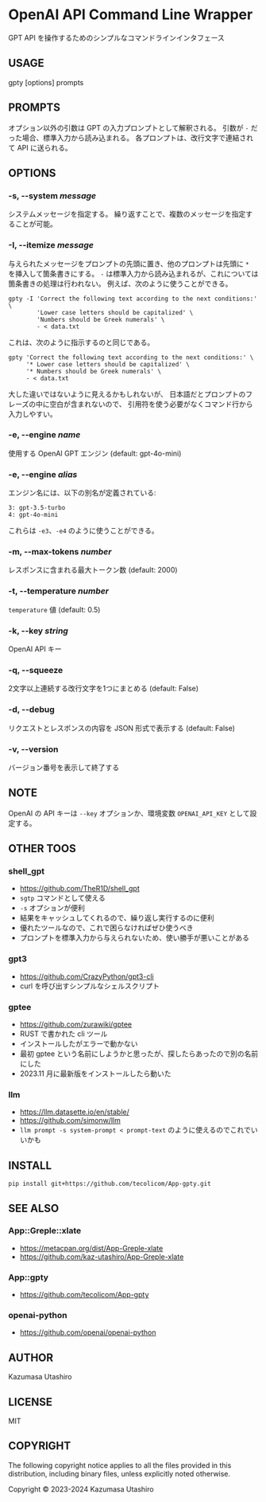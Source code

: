 # OpenAI API Command Line Wrapper

GPT API を操作するためのシンプルなコマンドラインインタフェース

## USAGE

gpty [options] prompts

## PROMPTS

オプション以外の引数は GPT の入力プロンプトとして解釈される。
引数が `-` だった場合、標準入力から読み込まれる。
各プロンプトは、改行文字で連結されて API に送られる。

## OPTIONS

### -s, --system *message*

システムメッセージを指定する。
繰り返すことで、複数のメッセージを指定することが可能。

### -I, --itemize *message*

与えられたメッセージをプロンプトの先頭に置き、他のプロンプトは先頭に `* ` を挿入して箇条書きにする。
`-` は標準入力から読み込まれるが、これについては箇条書きの処理は行われない。
例えば、次のように使うことができる。

    gpty -I 'Correct the following text according to the next conditions:' \
            'Lower case letters should be capitalized' \
            'Numbers should be Greek numerals' \
            - < data.txt

これは、次のように指示するのと同じである。

    gpty 'Correct the following text according to the next conditions:' \
         '* Lower case letters should be capitalized' \
         '* Numbers should be Greek numerals' \
         - < data.txt

大した違いではないように見えるかもしれないが、
日本語だとプロンプトのフレーズの中に空白が含まれないので、
引用符を使う必要がなくコマンド行から入力しやすい。

### -e, --engine *name*

使用する OpenAI GPT エンジン (default: gpt-4o-mini)

### -e, --engine *alias*

エンジン名には、以下の別名が定義されている:

    3: gpt-3.5-turbo
    4: gpt-4o-mini

これらは `-e3`、`-e4` のように使うことができる。

### -m, --max-tokens *number*

レスポンスに含まれる最大トークン数 (default: 2000)

### -t, --temperature *number*

`temperature` 値 (default: 0.5)

### -k, --key *string*

OpenAI API キー

### -q, --squeeze

2文字以上連続する改行文字を1つにまとめる (default: False)

### -d, --debug

リクエストとレスポンスの内容を JSON 形式で表示する (default: False)

### -v, --version

バージョン番号を表示して終了する

## NOTE

OpenAI の API キーは `--key` オプションか、環境変数 `OPENAI_API_KEY` として設定する。

## OTHER TOOS

### shell_gpt

- https://github.com/TheR1D/shell_gpt
- `sgtp` コマンドとして使える
- `-s` オプションが便利
- 結果をキャッシュしてくれるので、繰り返し実行するのに便利
- 優れたツールなので、これで困らなければぜひ使うべき
- プロンプトを標準入力から与えられないため、使い勝手が悪いことがある

### gpt3

- https://github.com/CrazyPython/gpt3-cli
- curl を呼び出すシンプルなシェルスクリプト

### gptee

- https://github.com/zurawiki/gptee
- RUST で書かれた cli ツール
- インストールしたがエラーで動かない
- 最初 gptee という名前にしようかと思ったが、探したらあったので別の名前にした
- 2023.11 月に最新版をインストールしたら動いた

### llm

- https://llm.datasette.io/en/stable/
- https://github.com/simonw/llm
- `llm prompt -s system-prompt < prompt-text` のように使えるのでこれでいいかも

## INSTALL

```
pip install git+https://github.com/tecolicom/App-gpty.git
```

## SEE ALSO

### App::Greple::xlate

- https://metacpan.org/dist/App-Greple-xlate
- https://github.com/kaz-utashiro/App-Greple-xlate

### App::gpty

- https://github.com/tecolicom/App-gpty

### openai-python

- https://github.com/openai/openai-python

## AUTHOR

Kazumasa Utashiro

## LICENSE

MIT

## COPYRIGHT

The following copyright notice applies to all the files provided in
this distribution, including binary files, unless explicitly noted
otherwise.

Copyright © 2023-2024 Kazumasa Utashiro
